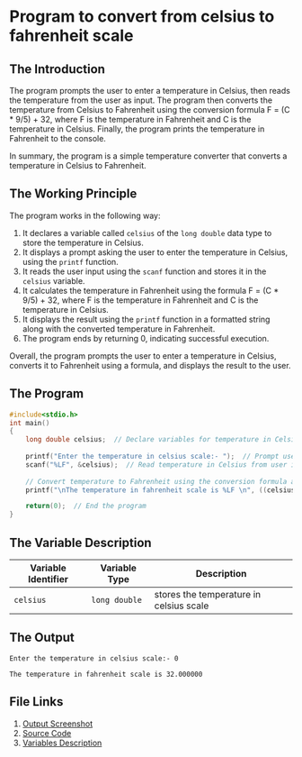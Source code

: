 # Program to convert from celsius to fahrenheit scale
## The Introduction

The program prompts the user to enter a temperature in Celsius, then reads the temperature from the user as input. The program then converts the temperature from Celsius to Fahrenheit using the conversion formula F = (C * 9/5) + 32, where F is the temperature in Fahrenheit and C is the temperature in Celsius. Finally, the program prints the temperature in Fahrenheit to the console.

In summary, the program is a simple temperature converter that converts a temperature in Celsius to Fahrenheit.

## The Working Principle

The program works in the following way:

1.  It declares a variable called `celsius` of the `long double` data type to store the temperature in Celsius.
2.  It displays a prompt asking the user to enter the temperature in Celsius, using the `printf` function.
3.  It reads the user input using the `scanf` function and stores it in the `celsius` variable.
4.  It calculates the temperature in Fahrenheit using the formula F = (C * 9/5) + 32, where F is the temperature in Fahrenheit and C is the temperature in Celsius.
5.  It displays the result using the `printf` function in a formatted string along with the converted temperature in Fahrenheit.
6.  The program ends by returning 0, indicating successful execution.

Overall, the program prompts the user to enter a temperature in Celsius, converts it to Fahrenheit using a formula, and displays the result to the user.

## The Program

```c
#include<stdio.h>
int main()
{
    long double celsius;  // Declare variables for temperature in Celsius and Fahrenheit scales
    
    printf("Enter the temperature in celsius scale:- ");  // Prompt user to enter temperature in Celsius
    scanf("%LF", &celsius);  // Read temperature in Celsius from user input
    
    // Convert temperature to Fahrenheit using the conversion formula and Print the temperature in Fahrenheit
    printf("\nThe temperature in fahrenheit scale is %LF \n", ((celsius * 9/5) + 32));  

    return(0);  // End the program
}
```

## The Variable Description

| **Variable Identifier** | **Variable Type** | **Description** |
| --- | --- | --- |
| `celsius` | `long double` | stores the temperature in celsius scale |


## The Output

```
Enter the temperature in celsius scale:- 0 

The temperature in fahrenheit scale is 32.000000 
```

## File Links
1. [Output Screenshot](../screenshots/celsiusToFahrenheit.png)
2. [Source Code](../src/celsiusToFahrenheit.c)
3. [Variables Description](../variableDescription/celsiusToFahrenheit.md)